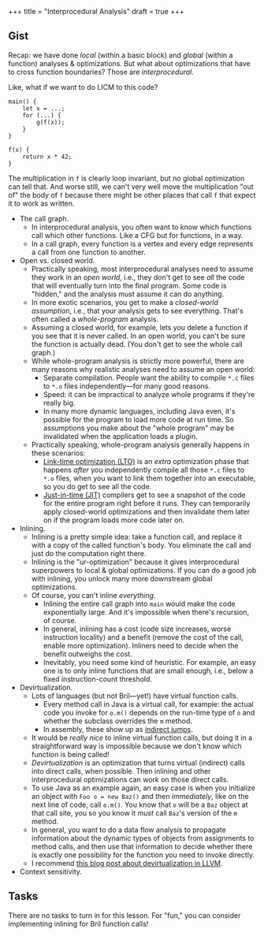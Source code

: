 +++
title = "Interprocedural Analysis"
draft = true
+++
## Gist

Recap: we have done *local* (within a basic block) and *global* (within a function) analyses & optimizations. But what about optimizations that have to cross function boundaries? Those are *interprocedural*.

Like, what if we want to do LICM to this code?

    main() {
        let x = ...;
        for (...) {
            g(f(x));
        }
    }

    f(x) {
        return x * 42;
    }

The multiplication in `f` is clearly loop invariant, but no global optimization can tell that.
And worse still, we can't very well move the multiplication "out of" the body of `f` because there might be other places that call `f` that expect it to work as written.

* The call graph.
    * In interprocedural analysis, you often want to know which functions call which other functions. Like a CFG but for functions, in a way.
    * In a call graph, every function is a vertex and every edge represents a call from one function to another.
* Open vs. closed world.
    * Practically speaking, most interprocedural analyses need to assume they work in an *open world*, i.e., they don't get to see *all* the code that will eventually turn into the final program. Some code is "hidden," and the analysis must assume it can do anything.
    * In more exotic scenarios, you get to make a *closed-world assumption*, i.e., that your analysis gets to see everything. That's often called a *whole-program* analysis.
    * Assuming a closed world, for example, lets you delete a function if you see that it is never called. In an open world, you can't be sure the function is actually dead. (You don't get to see the whole call graph.)
    * While whole-program analysis is strictly more powerful, there are many reasons why realistic analyses need to assume an open world:
        * Separate compilation. People want the ability to compile `*.c` files to `*.o` files independently—for many good reasons.
        * Speed: it can be impractical to analyze whole programs if they're really big.
        * In many more dynamic languages, including Java even, it's possible for the program to load more code at run time. So assumptions you make about the "whole program" may be invalidated when the application loads a plugin.
    * Practically speaking, whole-program analysis generally happens in these scenarios:
        * [Link-time optimization (LTO)][lto] is an *extra* optimization phase that happens *after* you independently compile all those `*.c` files to `*.o` files, when you want to link them together into an executable, so you do get to see all the code.
        * [Just-in-time (JIT)][jit] compilers get to see a snapshot of the code for the entire program right before it runs. They can temporarily apply closed-world optimizations and then invalidate them later on if the program loads more code later on.
* Inlining.
    * Inlining is a pretty simple idea: take a function call, and replace it with a copy of the called function's body. You eliminate the call and just do the computation right there.
    * Inlining is the "ur-optimization" because it gives interprocedural superpowers to local & global optimizations. If you can do a good job with inlining, you unlock many more downstream global optimizations.
    * Of course, you can't inline *everything*.
        * Inlining the entire call graph into `main` would make the code exponentially large. And it's impossible when there's recursion, of course.
        * In general, inlining has a cost (code size increases, worse instruction locality) and a benefit (remove the cost of the call, enable more optimization). Inliners need to decide when the benefit outweighs the cost.
        * Inevitably, you need some kind of heuristic. For example, an easy one is to only inline functions that are small enough, i.e., below a fixed instruction-count threshold.
* Devirtualization.
    * Lots of languages (but not Bril—yet!) have virtual function calls.
        * Every method call in Java is a virtual call, for example: the actual code you invoke for `o.m()` depends on the run-time type of `o` and whether the subclass overrides the `m` method.
        * In assembly, these show up as [indirect jumps][ij].
    * It would be *really nice* to inline virtual function calls, but doing it in a straightforward way is impossible because we don't know which function is being called!
    * *Devirtualization* is an optimization that turns virtual (indirect) calls into direct calls, when possible. Then inlining and other interprocedural optimizations can work on those direct calls.
    * To use Java as an example again, an easy case is when you initialize an object with `Foo o = new Baz()` and then *immediately*, like on the next line of code, call `o.m()`. You know that `o` will be a `Baz` object at that call site, you so you know it *must* call `Baz`'s version of the `m` method.
    * In general, you want to do a data flow analysis to propagate information about the dynamic types of objects from assignments to method calls, and then use that information to decide whether there is exactly one possibility for the function you need to invoke directly.
    * I recommend [this blog post about devirtualization in LLVM][llvm-devirt].
* Context sensitivity.

[jit]: https://en.wikipedia.org/wiki/Just-in-time_compilation
[lto]: https://en.wikipedia.org/wiki/Interprocedural_optimization#WPO_and_LTO
[ij]: https://en.wikipedia.org/wiki/Indirect_branch
[llvm-devirt]: https://blog.llvm.org/posts/2017-03-10-devirtualization-in-llvm-and-clang/

## Tasks

There are no tasks to turn in for this lesson.
For "fun," you can consider implementing inlining for Bril function calls!
